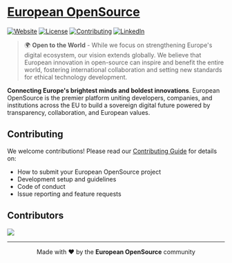 # [European OpenSource](https://europeanopensource.eu/)

[![Website](https://img.shields.io/badge/Website-europeanopensource.eu-blue)](https://europeanopensource.eu)
[![License](https://img.shields.io/badge/License-CC%20BY--NC--ND%204.0-lightgrey.svg)](LICENSE)
[![Contributing](https://img.shields.io/badge/Contributing-Welcome-brightgreen)](CONTRIBUTING.md)
[![LinkedIn](https://img.shields.io/badge/Linkedin-0A66C2?style=flat&logo=linkedin&logoColor=white)](https://www.linkedin.com/company/european-opensource)

> 🌍 **Open to the World** - While we focus on strengthening Europe's digital ecosystem, our vision extends globally. We believe that European innovation in open-source can inspire and benefit the entire world, fostering international collaboration and setting new standards for ethical technology development.

**Connecting Europe's brightest minds and boldest innovations**. European OpenSource is the premier platform uniting developers, companies, and institutions across the EU to build a sovereign digital future powered by transparency, collaboration, and European values.

## Contributing

We welcome contributions! Please read our [Contributing Guide](CONTRIBUTING.md) for details on:

- How to submit your European OpenSource project
- Development setup and guidelines
- Code of conduct
- Issue reporting and feature requests

## Contributors

<a href="https://github.com/European-OpenSource/europeanopensource.eu/graphs/contributors"> <img src="https://contrib.rocks/image?repo=European-OpenSource/europeanopensource.eu" /> </a>

---

<div align="center">Made with ❤️ by the <b>European OpenSource</b> community</div>

